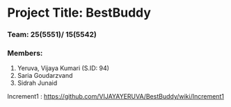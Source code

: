 # Project Title: BestBuddy
### Team: 25(5551)/ 15(5542)
### Members:

1. Yeruva, Vijaya Kumari (S.ID: 94)
2. Saria Goudarzvand
3. Sidrah Junaid

Increment1 : https://github.com/VIJAYAYERUVA/BestBuddy/wiki/Increment1
